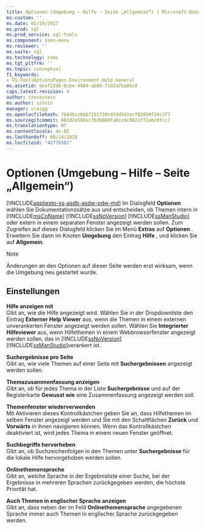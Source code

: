 ```yaml
---
title: Optionen (Umgebung – Hilfe – Seite „Allgemein“) | Microsoft-Dokumentation
ms.custom: ''
ms.date: 01/19/2017
ms.prod: sql
ms.prod_service: sql-tools
ms.component: ssms-menu
ms.reviewer: ''
ms.suite: sql
ms.technology: ssms
ms.tgt_pltfrm: ''
ms.topic: conceptual
f1_keywords:
- VS.ToolsOptionsPages.Environment.Help.General
ms.assetid: deaf23d6-6cbe-4984-ab09-71d2a7ba06c8
caps.latest.revision: 4
author: stevestein
ms.author: sstein
manager: craigg
ms.openlocfilehash: 7684bccbeb7151730cdfdd541ecf02850f24c377
ms.sourcegitcommit: 603d2e588ac7b36060fa0cc9c8621ff2a6c0fcc7
ms.translationtype: HT
ms.contentlocale: de-DE
ms.lasthandoff: 08/14/2018
ms.locfileid: "42776501"
---
```

# <a name="options-environment---help---general-page"></a>Optionen (Umgebung – Hilfe – Seite „Allgemein“)
[!INCLUDE[appliesto-ss-asdb-asdw-pdw-md](../../includes/appliesto-ss-asdb-asdw-pdw-md.md)]
Im Dialogfeld **Optionen** wählen Sie Dokumentationssätze aus und entscheiden, ob Themen intern in [!INCLUDE[msCoName](../../includes/msconame_md.md)] [!INCLUDE[ssNoVersion](../../includes/ssnoversion-md.md)] [!INCLUDE[ssManStudio](../../includes/ssmanstudio-md.md)] oder extern in einem separaten Fenster angezeigt werden sollen. Zum Zugreifen auf dieses Dialogfeld klicken Sie im Menü **Extras** auf **Optionen** . Erweitern Sie dann im Knoten **Umgebung** den Eintrag **Hilfe** , und klicken Sie auf **Allgemein**.  
  
> [!NOTE]  
> Änderungen an den Optionen auf dieser Seite werden erst wirksam, wenn die Umgebung neu gestartet wurde.  
  
## <a name="settings"></a>Einstellungen  
**Hilfe anzeigen mit**  
Gibt an, wie die Hilfe angezeigt wird. Wählen Sie in der Dropdownliste den Eintrag **Externer Help Viewer** aus, wenn die Themen in einem externen unverankerten Fenster angezeigt werden sollen. Wählen Sie **Integrierter Hilfeviewer** aus, wenn Hilfethemen in einem Webbrowserfenster angezeigt werden sollen, das in [!INCLUDE[ssNoVersion](../../includes/ssnoversion-md.md)] [!INCLUDE[ssManStudio](../../includes/ssmanstudio-md.md)]verankert ist.  
  
**Suchergebnisse pro Seite**  
Gibt an, wie viele Themen auf einer Seite mit **Suchergebnissen** angezeigt werden sollen.  
  
**Themazusammenfassung anzeigen**  
Gibt an, ob für jedes Thema in der Liste **Suchergebnisse** und auf der Registerkarte **Gewusst wie** eine Zusammenfassung angezeigt werden soll.  
  
**Themenfenster wiederverwenden**  
Mit Aktivieren dieses Kontrollkästchen geben Sie an, dass Hilfethemen im selben Fenster angezeigt werden und Sie mit den Schaltflächen **Zurück** und **Vorwärts** in ihnen navigieren können. Wenn das Kontrollkästchen deaktiviert ist, wird jedes Thema in einem neuen Fenster geöffnet.  
  
**Suchbegriffe hervorheben**  
Gibt an, ob Suchzeichenfolgen in den Themen unter **Suchergebnisse** für die lokale Hilfe hervorgehoben werden sollen.  
  
**Onlinethemensprache**  
Gibt an, welche Sprache in der Ergebnisliste einer Suche, bei der Ergebnisse in mehreren Sprachen zurückgegeben werden, die höchste Priorität hat.  
  
**Auch Themen in englischer Sprache anzeigen**  
Gibt an, dass neben der im Feld **Onlinethemensprache** angegebenen Sprache immer auch Themen in englischer Sprache zurückgegeben werden.  
  
